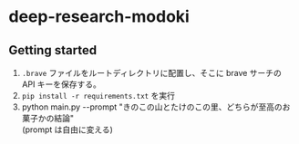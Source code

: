 # deep-research-modoki



## Getting started

1. `.brave` ファイルをルートディレクトリに配置し、そこに brave サーチの API キーを保存する。
2. `pip install -r requirements.txt` を実行
3. python main.py --prompt "きのこの山とたけのこの里、どちらが至高のお菓子かの結論"  
  (prompt は自由に変える)
